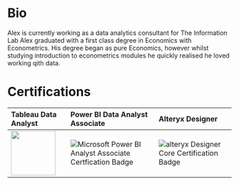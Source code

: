 # Bio

Alex is currently working as a data analytics consultant for The Information Lab
Alex graduated with a first class degree in Economics with Econometrics. His degree began as pure Economics, however whilst studying introduction to econometrics modules he quickly realised he loved working qith data. 

# Certifications
| Tableau Data Analyst | Power BI Data Analyst Associate | Alteryx Designer |
|:---|:---|:---|
|<img src="https://www.tableau.com/sites/default/files/2023-02/2022-11_Badge_Tab-Cert_Data-Analyst_High-Res.png" width="100" height="100"> |![Microsoft Power BI Analyst Associate Certfication Badge](https://learn.microsoft.com/en-us/media/learn/certification/badges/microsoft-certified-associate-badge.svg)|![alteryx Designer Core Certification Badge](https://community.alteryx.com/html/@9389565161CBAD76656433D25B52F47A/assets/alteryx_academy_certification_beginner_icon.png)|
